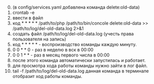 0. (в config/services.yaml добавлена команда delete:old-data)
1. crontab -e
2. ввести в файл
3. код * * * * * /path/to/php /path/to/bin/concole delete:old-data >> /path/to/log/del-old-data.log 2>&1
4. создать файл /path/to/log/del-old-data.log (учесть права пользователя на запись)
5. код * * * * * - воспроизводство команды каждую минуту.
6. 0 0 * * 0 - раз в неделю в вск в 00:00
7. 0 0 1 * * - раз в месяц первого числа в 00:00
8. после этого команда автоматически запустилась и работает.
9. для просмотра хода работы команды нужно зайти в лог файл.
10. tail -f /path/to/log/del-old-data.log данная команда в терминале отобразит ход работы команды.
